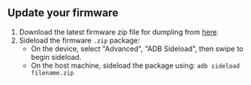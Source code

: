 ## Update your firmware

1. Download the latest firmware zip file for dumpling from [here](https://sourceforge.net/projects/cheeseburgerdumplings/files/16.0/dumpling/firmware/).
3. Sideload the firmware `.zip` package:
    * On the device, select "Advanced", "ADB Sideload", then swipe to begin sideload.
    * On the host machine, sideload the package using: `adb sideload filename.zip`
